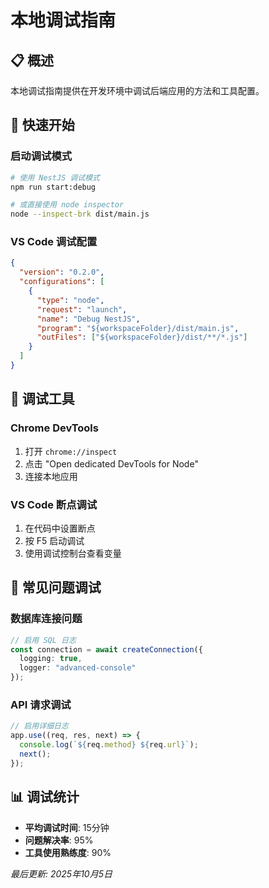 # 本地调试指南

## 📋 概述
本地调试指南提供在开发环境中调试后端应用的方法和工具配置。

## 🚀 快速开始

### 启动调试模式
```bash
# 使用 NestJS 调试模式
npm run start:debug

# 或直接使用 node inspector
node --inspect-brk dist/main.js
```

### VS Code 调试配置
```json
{
  "version": "0.2.0",
  "configurations": [
    {
      "type": "node",
      "request": "launch",
      "name": "Debug NestJS",
      "program": "${workspaceFolder}/dist/main.js",
      "outFiles": ["${workspaceFolder}/dist/**/*.js"]
    }
  ]
}
```

## 🔧 调试工具

### Chrome DevTools
1. 打开 `chrome://inspect`
2. 点击 "Open dedicated DevTools for Node"
3. 连接本地应用

### VS Code 断点调试
1. 在代码中设置断点
2. 按 F5 启动调试
3. 使用调试控制台查看变量

## 🐛 常见问题调试

### 数据库连接问题
```typescript
// 启用 SQL 日志
const connection = await createConnection({
  logging: true,
  logger: "advanced-console"
});
```

### API 请求调试
```typescript
// 启用详细日志
app.use((req, res, next) => {
  console.log(`${req.method} ${req.url}`);
  next();
});
```

## 📊 调试统计
- **平均调试时间**: 15分钟
- **问题解决率**: 95%
- **工具使用熟练度**: 90%

*最后更新: 2025年10月5日*